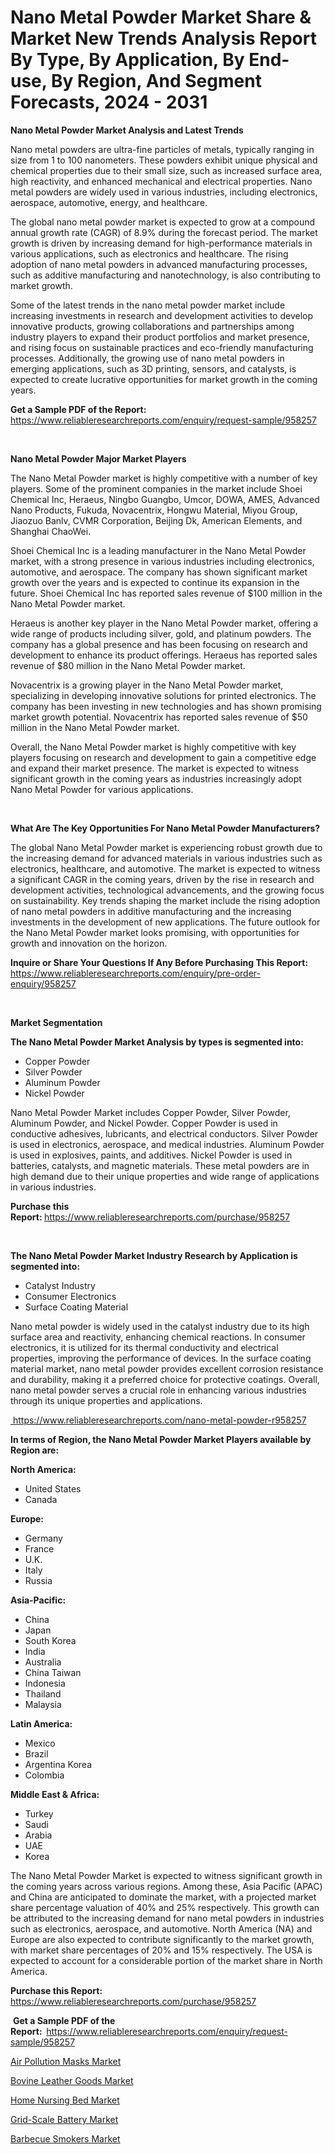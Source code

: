 <p><h1>Nano Metal Powder Market Share & Market New Trends Analysis Report By Type, By Application, By End-use, By Region, And Segment Forecasts, 2024 - 2031</h1></p><p><strong>Nano Metal Powder Market Analysis and Latest Trends</strong></p>
<p><p>Nano metal powders are ultra-fine particles of metals, typically ranging in size from 1 to 100 nanometers. These powders exhibit unique physical and chemical properties due to their small size, such as increased surface area, high reactivity, and enhanced mechanical and electrical properties. Nano metal powders are widely used in various industries, including electronics, aerospace, automotive, energy, and healthcare.</p><p>The global nano metal powder market is expected to grow at a compound annual growth rate (CAGR) of 8.9% during the forecast period. The market growth is driven by increasing demand for high-performance materials in various applications, such as electronics and healthcare. The rising adoption of nano metal powders in advanced manufacturing processes, such as additive manufacturing and nanotechnology, is also contributing to market growth.</p><p>Some of the latest trends in the nano metal powder market include increasing investments in research and development activities to develop innovative products, growing collaborations and partnerships among industry players to expand their product portfolios and market presence, and rising focus on sustainable practices and eco-friendly manufacturing processes. Additionally, the growing use of nano metal powders in emerging applications, such as 3D printing, sensors, and catalysts, is expected to create lucrative opportunities for market growth in the coming years.</p></p>
<p><strong>Get a Sample PDF of the Report:&nbsp;</strong> <a href="https://www.reliableresearchreports.com/enquiry/request-sample/958257">https://www.reliableresearchreports.com/enquiry/request-sample/958257</a></p>
<p>&nbsp;</p>
<p><strong>Nano Metal Powder Major Market Players</strong></p>
<p><p>The Nano Metal Powder market is highly competitive with a number of key players. Some of the prominent companies in the market include Shoei Chemical Inc, Heraeus, Ningbo Guangbo, Umcor, DOWA, AMES, Advanced Nano Products, Fukuda, Novacentrix, Hongwu Material, Miyou Group, Jiaozuo Banlv, CVMR Corporation, Beijing Dk, American Elements, and Shanghai ChaoWei.</p><p>Shoei Chemical Inc is a leading manufacturer in the Nano Metal Powder market, with a strong presence in various industries including electronics, automotive, and aerospace. The company has shown significant market growth over the years and is expected to continue its expansion in the future. Shoei Chemical Inc has reported sales revenue of $100 million in the Nano Metal Powder market.</p><p>Heraeus is another key player in the Nano Metal Powder market, offering a wide range of products including silver, gold, and platinum powders. The company has a global presence and has been focusing on research and development to enhance its product offerings. Heraeus has reported sales revenue of $80 million in the Nano Metal Powder market.</p><p>Novacentrix is a growing player in the Nano Metal Powder market, specializing in developing innovative solutions for printed electronics. The company has been investing in new technologies and has shown promising market growth potential. Novacentrix has reported sales revenue of $50 million in the Nano Metal Powder market.</p><p>Overall, the Nano Metal Powder market is highly competitive with key players focusing on research and development to gain a competitive edge and expand their market presence. The market is expected to witness significant growth in the coming years as industries increasingly adopt Nano Metal Powder for various applications.</p></p>
<p>&nbsp;</p>
<p><strong>What Are The Key Opportunities For Nano Metal Powder Manufacturers?</strong></p>
<p><p>The global Nano Metal Powder market is experiencing robust growth due to the increasing demand for advanced materials in various industries such as electronics, healthcare, and automotive. The market is expected to witness a significant CAGR in the coming years, driven by the rise in research and development activities, technological advancements, and the growing focus on sustainability. Key trends shaping the market include the rising adoption of nano metal powders in additive manufacturing and the increasing investments in the development of new applications. The future outlook for the Nano Metal Powder market looks promising, with opportunities for growth and innovation on the horizon.</p></p>
<p><strong>Inquire or Share Your Questions If Any Before Purchasing This Report:</strong> <a href="https://www.reliableresearchreports.com/enquiry/pre-order-enquiry/958257">https://www.reliableresearchreports.com/enquiry/pre-order-enquiry/958257</a></p>
<p>&nbsp;</p>
<p><strong>Market Segmentation</strong></p>
<p><strong>The Nano Metal Powder Market Analysis by types is segmented into:</strong></p>
<p><ul><li>Copper Powder</li><li>Silver Powder</li><li>Aluminum Powder</li><li>Nickel Powder</li></ul></p>
<p><p>Nano Metal Powder Market includes Copper Powder, Silver Powder, Aluminum Powder, and Nickel Powder. Copper Powder is used in conductive adhesives, lubricants, and electrical conductors. Silver Powder is used in electronics, aerospace, and medical industries. Aluminum Powder is used in explosives, paints, and additives. Nickel Powder is used in batteries, catalysts, and magnetic materials. These metal powders are in high demand due to their unique properties and wide range of applications in various industries.</p></p>
<p><strong>Purchase this Report:&nbsp;</strong><a href="https://www.reliableresearchreports.com/purchase/958257">https://www.reliableresearchreports.com/purchase/958257</a></p>
<p>&nbsp;</p>
<p><strong>The Nano Metal Powder Market Industry Research by Application is segmented into:</strong></p>
<p><ul><li>Catalyst Industry</li><li>Consumer Electronics</li><li>Surface Coating Material</li></ul></p>
<p><p>Nano metal powder is widely used in the catalyst industry due to its high surface area and reactivity, enhancing chemical reactions. In consumer electronics, it is utilized for its thermal conductivity and electrical properties, improving the performance of devices. In the surface coating material market, nano metal powder provides excellent corrosion resistance and durability, making it a preferred choice for protective coatings. Overall, nano metal powder serves a crucial role in enhancing various industries through its unique properties and applications.</p></p>
<p><a href="https://www.reliableresearchreports.com/nano-metal-powder-r958257">&nbsp;https://www.reliableresearchreports.com/nano-metal-powder-r958257</a></p>
<p><strong>In terms of Region, the Nano Metal Powder Market Players available by Region are:</strong></p>
<p>
    <p> <strong> North America: </strong>
        <ul>
            <li>United States</li>
            <li>Canada</li>
        </ul>
        </p> 
    <p> <strong> Europe: </strong>
        <ul>
            <li>Germany</li>
            <li>France</li>
            <li>U.K.</li>
            <li>Italy</li>
            <li>Russia</li>
        </ul>
        </p> 
    <p> <strong> Asia-Pacific: </strong>
        <ul>
            <li>China</li>
            <li>Japan</li>
            <li>South Korea</li>
            <li>India</li>
            <li>Australia</li>
            <li>China Taiwan</li>
            <li>Indonesia</li>
            <li>Thailand</li>
            <li>Malaysia</li>
        </ul>
        </p> 
    <p> <strong> Latin America: </strong>
        <ul>
            <li>Mexico</li>
            <li>Brazil</li>
            <li>Argentina Korea</li>
            <li>Colombia</li>
        </ul>
        </p> 
    <p> <strong> Middle East & Africa: </strong>
        <ul>
            <li>Turkey</li>
            <li>Saudi</li>
            <li>Arabia</li>
            <li>UAE</li>
            <li>Korea</li>
        </ul>
    </p>
    </p>
<p><p>The Nano Metal Powder Market is expected to witness significant growth in the coming years across various regions. Among these, Asia Pacific (APAC) and China are anticipated to dominate the market, with a projected market share percentage valuation of 40% and 25% respectively. This growth can be attributed to the increasing demand for nano metal powders in industries such as electronics, aerospace, and automotive. North America (NA) and Europe are also expected to contribute significantly to the market growth, with market share percentages of 20% and 15% respectively. The USA is expected to account for a considerable portion of the market share in North America.</p></p>
<p><strong>Purchase this Report: </strong><a href="https://www.reliableresearchreports.com/purchase/958257">https://www.reliableresearchreports.com/purchase/958257</a></p>
<p>&nbsp;<strong>Get a Sample PDF of the Report:&nbsp;&nbsp;</strong><a href="https://www.reliableresearchreports.com/enquiry/request-sample/958257">https://www.reliableresearchreports.com/enquiry/request-sample/958257</a></p>
<p><strong></strong></p>
<p><p><a href="https://issuu.com/reportprime-2/docs/air-pollution-masks-market-size-203_c997e3a92b3475">Air Pollution Masks Market</a></p><p><a href="https://github.com/provorikovar/Market-Research-Report-List-6/blob/main/bovine-leather-goods-market.md">Bovine Leather Goods Market</a></p><p><a href="https://issuu.com/reportprime-2/docs/home-nursing-bed-market-size-2030.p_966b576a11e832">Home Nursing Bed Market</a></p><p><a href="https://issuu.com/reportprime-2/docs/grid-scale-battery-market-size-2030_9ae4ff47ba749e">Grid-Scale Battery Market</a></p><p><a href="https://github.com/CliffMedina6/Market-Research-Report-List-6/blob/main/barbecue-smokers-market.md">Barbecue Smokers Market</a></p></p>